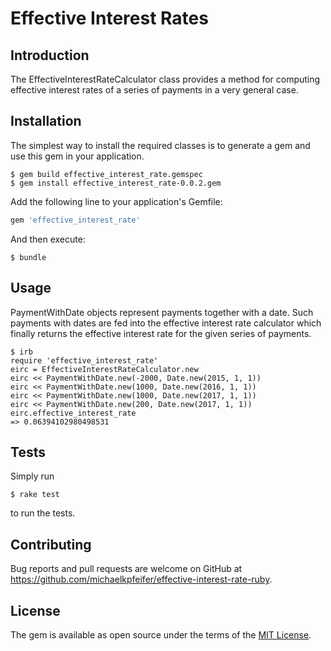 # Effective Interest Rates

## Introduction

The EffectiveInterestRateCalculator class provides a method for
computing effective interest rates of a series of payments in a very
general case.

## Installation

The simplest way to install the required classes is to generate a gem
and use this gem in your application.

    $ gem build effective_interest_rate.gemspec
    $ gem install effective_interest_rate-0.0.2.gem

Add the following line to your application's Gemfile:

```ruby
gem 'effective_interest_rate'

```
And then execute:

    $ bundle

## Usage

PaymentWithDate objects represent payments together with a date. Such
payments with dates are fed into the effective interest rate
calculator which finally returns the effective interest rate for the
given series of payments.

    $ irb
    require 'effective_interest_rate'
    eirc = EffectiveInterestRateCalculator.new
    eirc << PaymentWithDate.new(-2000, Date.new(2015, 1, 1))
    eirc << PaymentWithDate.new(1000, Date.new(2016, 1, 1))
    eirc << PaymentWithDate.new(1000, Date.new(2017, 1, 1))
    eirc << PaymentWithDate.new(200, Date.new(2017, 1, 1))
    eirc.effective_interest_rate
    => 0.06394102980498531

## Tests

Simply run

    $ rake test

to run the tests.

## Contributing

Bug reports and pull requests are welcome on GitHub at
https://github.com/michaelkpfeifer/effective-interest-rate-ruby.

## License

The gem is available as open source under the terms of the [MIT
License](http://opensource.org/licenses/MIT).
